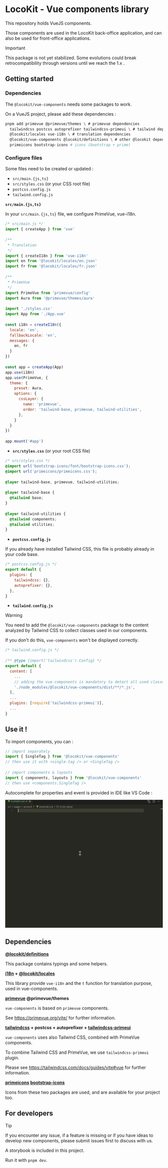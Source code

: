 # LocoKit - Vue components library

This repository holds VueJS components.

Those components are used in the LocoKit back-office application,
and can also be used for front-office applications.

> [!IMPORTANT]
> This package is not yet stabilized.
> Some evolutions could break retrocompatibility through versions until we reach the 1.x .


## Getting started

### Dependencies

The `@locokit/vue-components` needs some packages to work.

On a VueJS project, please add these dependencies :

```sh
pnpm add primevue @primevue/themes \ # primevue dependencies
  tailwindcss postcss autoprefixer tailwindcss-primeui \ # tailwind dependencies
  @locokit/locales vue-i18n \ # translation dependencies
  @locokit/vue-components @locokit/definitions \ # other @locokit dependencies
  primeicons bootstrap-icons # icons (bootstrap + prime)
```

### Configure files

Some files need to be created or updated :
* `src/main.{js,ts}`
* `src/styles.css` (or your CSS root file)
* `postcss.config.js`
* `tailwind.config.js`

**`src/main.{js,ts}`**

In your `src/main.{js,ts}` file,
we configure PrimeVue, vue-i18n.

```js
/* src/main.js */
import { createApp } from 'vue'

/**
 * Translation
 */
import { createI18n } from 'vue-i18n'
import en from '@locokit/locales/en.json'
import fr from '@locokit/locales/fr.json'

/**
 * PrimeVue
 */
import PrimeVue from 'primevue/config'
import Aura from '@primevue/themes/aura'

import './styles.css'
import App from './App.vue'

const i18n = createI18n({
  locale: 'en',
  fallbackLocale: 'en',
  messages: {
    en, fr
  }
})

const app = createApp(App)
app.use(i18n)
app.use(PrimeVue, {
  theme: {
    preset: Aura,
    options: {
      cssLayer: {
        name: 'primevue',
        order: 'tailwind-base, primevue, tailwind-utilities',
      },
    }
  }
})

app.mount('#app')
```

* **`src/styles.css`** (or your root CSS file)

```css
/* src/styles.css */
@import url('bootstrap-icons/font/bootstrap-icons.css');
@import url('primeicons/primeicons.css');

@layer tailwind-base, primevue, tailwind-utilities;

@layer tailwind-base {
  @tailwind base;
}

@layer tailwind-utilities {
  @tailwind components;
  @tailwind utilities;
}
```

* **`postcss.config.js`**

If you already have installed Tailwind CSS,
this file is probably already in your code base.

```js
/* postcss.config.js */
export default {
  plugins: {
    tailwindcss: {},
    autoprefixer: {},
  },
}
```

* **`tailwind.config.js`**

> [!WARNING]
> You need to add the `@locokit/vue-components` package to the content
> analyzed by Tailwind CSS to collect classes used in our components.
>
> If you don't do this, `vue-components` won't be displayed correctly.



```js
/* tailwind.config.js */

/** @type {import('tailwindcss').Config} */
export default {
  content: [
    ...
    // adding the vue-components is mandatory to detect all used classes
    './node_modules/@locokit/vue-components/dist/**/*.js',
  ],
  ...
  plugins: [require('tailwindcss-primeui')],
  ...
}
```

## Use it !

To import components, you can :

```js
// import separately
import { SingleTag } from '@locokit/vue-components'
// then use it with <single-tag /> or <SingleTag />

// import components & layouts
import { components, layouts } from '@locokit/vue-components'
// then use <components.SingleTag />
```

Autocomplete for properties and event is provided in IDE like VS Code :

![demo SignInForm](./docs/demo-signin.gif)

## Dependencies

**[@locokit/definitions](https://www.npmjs.com/package/@locokit/definitions)**

This package contains typings and some helpers.

**[i18n](https://vue-i18n.intlify.dev/) + [@locokit/locales](https://www.npmjs.com/package/@locokit/locales)**

This library provide `vue-i18n` and the `t` function for translation purpose,
used in vue-components.

**[primevue](https://primevue.org/) @primevue/themes**

`vue-components` is based on `primevue` components.

See https://primevue.org/vite/ for further information.

**[tailwindcss](https://tailwindcss.com/) + postcss + autoprefixer + [tailwindcss-primeui](https://github.com/primefaces/tailwindcss-primeui/)**

`vue-components` uses also Tailwind CSS, combined with PrimeVue components.

To combine Tailwind CSS and PrimeVue, we use `tailwindcss-primeui` plugin.

Please see https://tailwindcss.com/docs/guides/vite#vue for further information.

**[primeicons](https://primevue.org/icons/) [bootstrap-icons](https://icons.getbootstrap.com/)**

Icons from these two packages are used, and are available for your project too.

## For developers

> [!TIP]
> If you encounter any issue,
> if a feature is missing
> or if you have ideas to develop new components,
> please submit issues first to discuss with us.

A storybook is included in this project.

Run it with `pnpm dev`.
